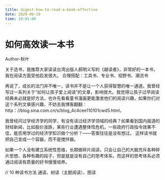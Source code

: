 ```yaml
---
title: digest-how-to-read-a-book-effective
date: 2020-06-19 
time: 19:01:00
---
```

# 如何高效读一本书 
Author-秋叶

关于选书，我推荐大家读读台湾出版人郝明义写的《越读者》，非常好的一本书，我在阅读方面受他启发很大。
合理搭配：工具书、专业书、视野书、潮流书

再说了，成长的法门并不唯一，读书并不是让一个人获得智慧的唯一通道。我曾经写过一系列关于“如何让孩子爱上阅读”的文章，影响很大。我觉得让孩子过早阅读经典未必就是好方法，也许先看看童书漫画更能激发他们的阅读兴趣，如果你们对这个系列文章感兴趣，不妨去我博客翻翻：http：//blog.sina.com.cn/s/blog_4c4cee110101cwd5.html，

我曾经问过学经济学的同学，有没有读过经济学领域的经典？如果看到国内报道的财经新闻，比如股价涨跌，某些行业遭遇整体性危机，一些政府行政指令效果不佳，能否用学过的经济学知识做个分析？——答案往往是没有想过。 这样读书就把自己变成一个容器，而不是搅拌器。

如果一个人没有建立系统性思维，长期做碎片阅读，只会让自己的大脑充斥各种碎片思想、各种有趣的段子，但是就是没有自己的思考体系，而这样的思考体系必须通过阅读有质量的好书慢慢培养。

// 10 种读书方法
通读、树读（主题阅读）、图读
